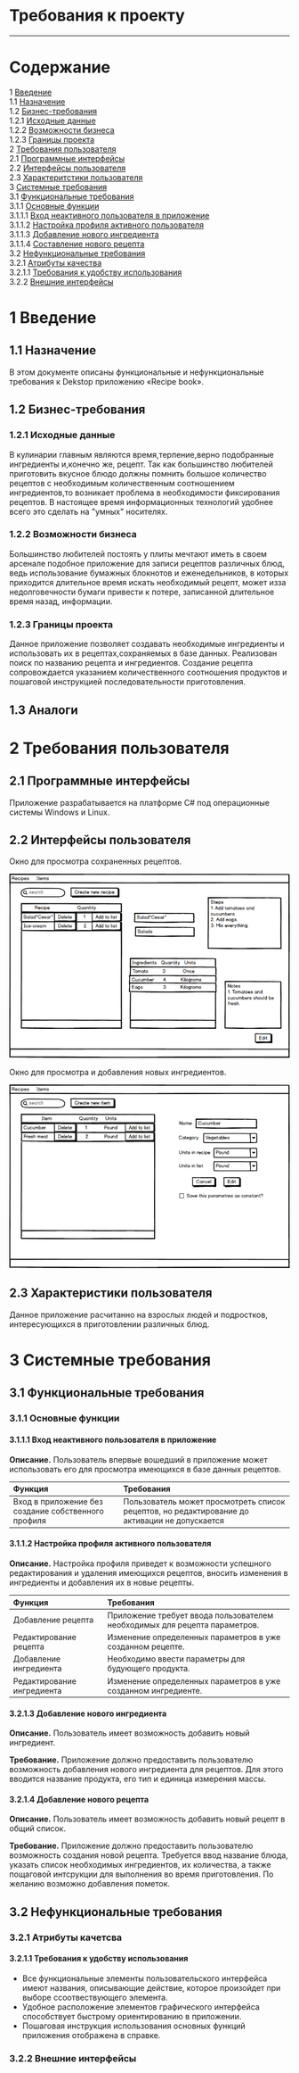 # Требования к проекту
---

# Содержание
1 [Введение](#start)<br>
1.1 [Назначение](#appointment)<br>
1.2 [Бизнес-требования](#bisuness_requirenments)<br>
1.2.1 [Исходные данные](#first_info)<br>
1.2.2 [Возможности бизнеса](#bisuness_opportunities)<br>
1.2.3 [Границы проекта](#project_line)<br>
2 [Требования пользователя](#user_requirenments)<br>
2.1 [Программные интерфейсы](#program_interfaces)<br>
2.2 [Интерфейсы пользователя](#user_interfaces)<br>
2.3 [Характеритстики пользователя](#user_characteristics)<br>
3 [Системные требования](#system_requirenments)<br>
3.1 [Функциональные требования](#functional_requirenments)<br>
3.1.1 [Основные функции](#main_functions)<br>
3.1.1.1 [Вход неактивного пользователя в приложение](#user_visit)<br>
3.1.1.2 [Настройка профиля активного пользователя](#user_sign_in)<br>
3.1.1.3 [Добавление нового ингредиента](#create_item)<br>
3.1.1.4 [Составление нового рецепта](#create_recipe)<br>
3.2 [Нефункциональные требования](#nonfunctional_requirenments)<br>
3.2.1 [Атрибуты качества](#quality)<br>
3.2.1.1 [Требования к удобству использования](#use_requirements)<br>
3.2.2 [Внешние интерфейсы](#outside_interfaces)<br>

<a name ="start"><a/>

# 1 Введение

<a name ="appointment"><a/>

## 1.1 Назначение

В этом документе описаны функциональные и нефункциональные требования к Dekstop приложению «Recipe book».

<a name ="bisuness_requirenments"><a/>

## 1.2 Бизнес-требования

<a name ="first_info"><a/>
          
### 1.2.1 Исходные данные

В кулинарии главным являются время,терпение,верно подобранные ингредиенты и,конечно же, рецепт. Так как большинство любителей приготовить вкусное блюдо должны помнить большое количество рецептов с необходимым количественным соотношением ингредиентов,то возникает проблема в необходимости фиксирования рецептов. В настоящее время информационных технологий удобнее всего это сделать на "умных" носителях.

<a name ="bisuness_opportunities"><a/>
  
### 1.2.2 Возможности бизнеса

Большинство любителей постоять у плиты мечтают иметь в своем арсенале подобное приложение для записи рецептов различных блюд, ведь использование бумажных блокнотов и еженедельников, в которых приходится длительное время искать необходимый рецепт, может изза недолговечности бумаги привести к потере, записанной длительное время назад, информации.

<a name ="project_line"><a/>
  
### 1.2.3 Границы проекта

Данное приложение позволяет создавать необходимые ингредиенты и использовать их в рецептах,сохраняемых в базе данных. Реализован поиск по названию рецепта и ингредиентов. Создание рецепта сопровождается указанием количественного соотношения продуктов и пошаговой инструкцией последовательности приготовления.

<a name ="analogues"><a/>
  
## 1.3 Аналоги

<a name ="user-requirenments"><a/>

# 2 Требования пользователя

<a name ="program_interfaces"><a/>
          
## 2.1 Программные интерфейсы

Приложение разрабатывается на платформе C# под операционные системы Windows и Linux.

<a name ="user_interfaces"><a/>
          
## 2.2 Интерфейсы пользователя

Окно для просмотра сохраненных рецептов.

![Окно для просмотра сохраненных рецептов](../Documentation/Mockups/Recipes_list.png) 

Окно для просмотра и добавления новых ингредиентов.

![Окно для просмотра и добавления новых ингредиентов](../Documentation/Mockups/Item_list.png) 

<a name ="user_characteristics"><a/>

## 2.3 Характеристики пользователя

Данное приложение расчитанно на взрослых людей и подростков, интересующихся в приготовлении различных блюд.

<a name ="system_requirenments"><a/>
          
# 3 Системные требования

<a name ="functional_requirenments"><a/>
          
## 3.1 Функциональные требования

<a name ="main_functions"><a/>
          
### 3.1.1 Основные функции

<a name ="user_visit"><a/>
          
#### 3.1.1.1 Вход неактивного пользователя в приложение

**Описание.** Пользователь впервые вошедший в приложение может использовать его для просмотра имеющихся в базе данных рецептов.

| Функция | Требования | 
|:---|:---|
| Вход в приложение без создание собственного профиля | Пользователь может просмотреть список рецептов, но редактирование до активации не допускается |

<a name ="user_sign_in"><a/>
 
#### 3.1.1.2 Настройка профиля активного пользователя

**Описание.** Настройка профиля приведет к возможности успешного редактирования и удаления имеющихся рецептов, вносить изменения в ингредиенты и добавления их в новые рецепты.

| Функция | Требования | 
|:---|:---|
| Добавление рецепта | Приложение требует ввода пользователем необходимых для рецепта параметров. |
| Редактирование рецепта | Изменение определенных параметров в уже созданном рецепте. |
| Добавление ингредиента | Необходимо ввести параметры для будующего продукта. |
| Редактирование ингредиента | Изменение определенных параметров в уже созданном ингредиенте. |

<a name ="create_item"><a/>
          
#### 3.2.1.3 Добавление нового ингредиента
**Описание.** Пользователь имеет возможность добавить новый ингредиент.

**Требование.** Приложение должно предоставить пользователю возможность добавления нового ингредиента для рецептов. Для этого вводится название продукта, его тип и единица измерения массы. 

<a name ="create_recipe"><a/>
          
#### 3.2.1.4 Добавление нового рецепта
**Описание.** Пользователь имеет возможность добавить новый рецепт в общий список.

**Требование.** Приложение должно предоставить пользователю возможность создания новой рецепта. Требуется ввод название блюда, указать список необходимых ингредиентов, их количества, а также пощаговой интсрукции для выполнения во время приготовления. По желанию возможно добавления пометок. 
          

<a name ="nonfunctional_requirenments"><a/>
          
## 3.2 Нефункциональные требования

<a name ="quality"><a/>
          
### 3.2.1 Атрибуты качетсва   

<a name ="use_requirements"><a/>
          
#### 3.2.1.1 Требования к удобству использования

* Все функциональные элементы пользовательского интерфейса имеют названия, описывающие действие, которое произойдет при выборе cсоотвествующего элемента.
* Удобное расположение элементов графического интерфейса способствует быстрому ориентированию в приложении.
* Пошаговая инструкция использования основных функций приложения отображена в справке.

<a name ="outside_interfaces"><a/>
          
### 3.2.2 Внешние интерфейсы











